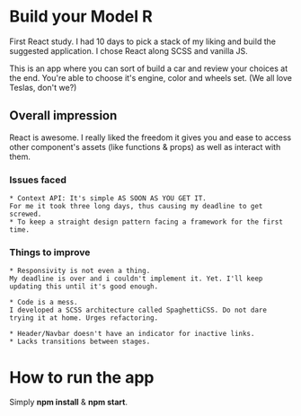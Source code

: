 # Build your Model R

First React study.
I had 10 days to pick a stack of my liking and build the suggested application. I chose React along SCSS and vanilla JS.

This is an app where you can sort of build a car and review your choices at the end.
You're able to choose it's engine, color and wheels set. (We all love Teslas, don't we?)

## Overall impression

React is awesome.
I really liked the freedom it gives you and ease to access other component's assets (like functions & props) as well as interact with them.

### Issues faced

    * Context API: It's simple AS SOON AS YOU GET IT.
    For me it took three long days, thus causing my deadline to get screwed.
    * To keep a straight design pattern facing a framework for the first time.

### Things to improve

    * Responsivity is not even a thing.
    My deadline is over and i couldn't implement it. Yet. I'll keep updating this until it's good enough.
    
    * Code is a mess.
    I developed a SCSS architecture called SpaghettiCSS. Do not dare trying it at home. Urges refactoring.
    
    * Header/Navbar doesn't have an indicator for inactive links.
    * Lacks transitions between stages.

# How to run the app

Simply **npm install** & **npm start**.
